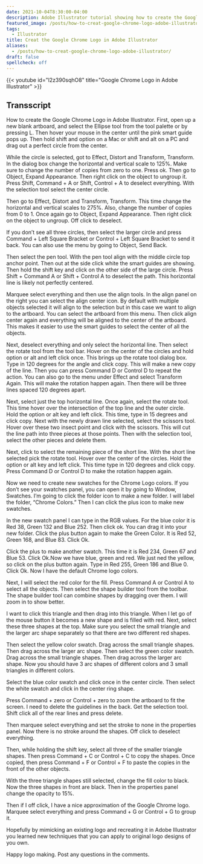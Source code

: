 ```yaml
---
date: 2021-10-04T8:30:00-04:00
description: Adobe Illustrator tutorial showing how to create the Google Chrome Logo
featured_image: /posts/how-to-creat-google-chrome-logo-adobe-illustrator/Chrome Logo made in Adobe Illustrator.jpg
tags:
  - Illustrator
title: Creat the Google Chrome Logo in Adobe Illustrator
aliases:
  - /posts/how-to-creat-google-chrome-logo-adobe-illustrator/
draft: false
spellcheck: off
---
```


{{< youtube id="l2z390sqhO8" title="Google Chrome Logo in Adobe Illustrator" >}}

## Transscript

How to create the Google Chrome Logo in Adobe Illustrator. First, open up a new blank artboard, and select the Ellipse tool from the tool palette or by pressing L. Then hover your mouse in the center until the pink smart guide pops up. Then hold shift and option on a Mac or shift and alt on a PC and drag out a perfect circle from the center.

While the circle is selected, got to Effect, Distort and Transform, Transform. In the dialog box change the horizontal and vertical scale to 125%. Make sure to change the number of copies from zero to one. Press ok. Then go to Object, Expand Appearance. Then right click on the object to ungroup it. Press Shift, Command + A or Shift, Control + A to deselect everything. With the selection tool select the center circle.

Then go to Effect, Distort and Transform, Transform. This time change the horizontal and vertical scales to 275%. Also, change the number of copies from 0 to 1. Once again go to Object, Expand Appearance. Then right click on the object to ungroup. Off click to deselect.

If you don’t see all three circles, then select the larger circle and press Command + Left Square Bracket or Control + Left Square Bracket to send it back. You can also use the menu by going to Object, Send Back.

Then select the pen tool. With the pen tool align with the middle circle top anchor point. Then out at the side click white the smart guides are showing. Then hold the shift key and click on the other side of the large circle. Press Shift + Command A or Shift + Control A to deselect the path. This horizontal line is likely not perfectly centered.

Marquee select everything and then use the align tools. In the align panel on the right you can select the align center icon. By default with multiple objects selected it will align to the selection but in this case we want to align to the artboard. You can select the artboard from this menu. Then click align center again and everything will be aligned to the center of the artboard. This makes it easier to use the smart guides to select the center of all the objects.

Next, deselect everything and only select the horizontal line. Then select the rotate tool from the tool bar. Hover on the center of the circles and hold option or alt and left click once. This brings up the rotate tool dialog box. Type in 120 degrees for the angle and click copy. This will make a new copy of the line. Then you can press Command D or Control D to repeat the action. You can also go to the menu under Effect and select Transform Again. This will make the rotation happen again. Then there will be three lines spaced 120 degrees apart.

Next, select just the top horizontal line. Once again, select the rotate tool. This time hover over the intersection of the top line and the outer circle. Hold the option or alt key and left click. This time, type in 15 degrees and click copy. Next with the newly drawn line selected, select the scissors tool. Hover over these two insect point and click with the scissors. This will cut the line path into three pieces at those points. Then with the selection tool, select the other pieces and delete them.

Next, click to select the remaining piece of the short line. With the short line selected pick the rotate tool. Hover over the center of the circles. Hold the option or alt key and left click. This time type in 120 degrees and click copy. Press Command D or Control D to make the rotation happen again.

Now we need to create new swatches for the Chrome Logo colors. If you don’t see your swatches panel, you can open it by going to Window, Swatches. I’m going to click the folder icon to make a new folder. I will label the folder, “Chrome Colors.” Then I can click the plus icon to make new swatches.

In the new swatch panel I can type in the RGB values. For the blue color it is Red 38, Green 132 and Blue 252. Then click ok. You can drag it into your new folder. Click the plus button again to make the Green Color. It is Red 52, Green 168, and Blue 83. Click Ok.

Click the plus to make another swatch. This time it is Red 234, Green 67 and Blue 53. Click Ok.Now we have blue, green and red. We just ned the yellow, so click on the plus button again. Type in Red 255, Green 186 and Blue 0. Click Ok. Now I have the default Chrome logo colors.

Next, I will select the red color for the fill. Press Command A or Control A to select all the objects. Then select the shape builder tool from the toolbar. The shape builder tool can combine shapes by dragging over them. I will zoom in to show better.

I want to click this triangle and then drag into this triangle. When I let go of the mouse button it becomes a new shape and is filled with red. Next, select these three shapes at the top. Make sure you select the small triangle and the larger arc shape separately so that there are two different red shapes.

Then select the yellow color swatch. Drag across the small triangle shapes. Then drag across the larger arc shape. Then select the green color swatch. Drag across the small triangle shapes. Then drag across the larger arc shape. Now you should have 3 arc shapes of different colors and 3 small triangles in different colors.

Select the blue color swatch and click once in the center circle. Then select the white swatch and click in the center ring shape.

Press Command + zero or Control + zero to zoom the artboard to fit the screen. I need to delete the guidelines in the back. Get the selection tool. Shift click all of the rear lines and press delete.

Then marquee select everything and set the stroke to none in the properties panel. Now there is no stroke around the shapes. Off click to deselect everything.

Then, while holding the shift key, select all three of the smaller triangle shapes. Then press Command + C or Control + C to copy the shapes. Once copied, then press Command + F or Control + F to paste the copies in the front of the other objects.

With the three triangle shapes still selected, change the fill color to black. Now the three shapes in front are black. Then in the properties panel change the opacity to 15%.

Then if I off click, I have a nice approximation of the Google Chrome logo. Marquee select everything and press Command + G or Control + G to group it.

Hopefully by mimicking an existing logo and recreating it in Adobe Illustrator you learned new techniques that you can apply to original logo designs of you own.

Happy logo making. Post any questions in the comments.
